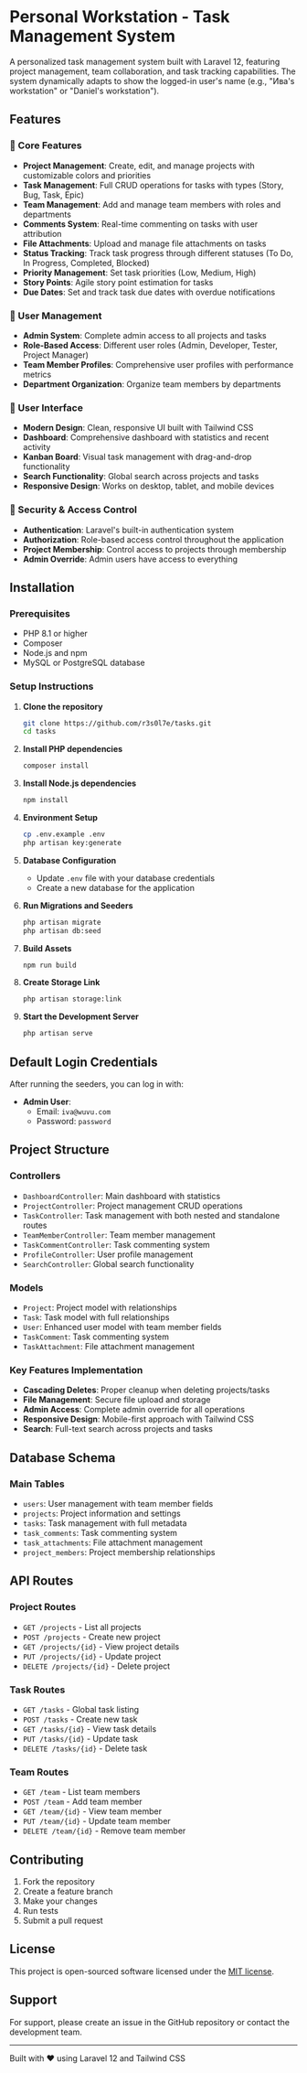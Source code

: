 # Personal Workstation - Task Management System

A personalized task management system built with Laravel 12, featuring project management, team collaboration, and task tracking capabilities. The system dynamically adapts to show the logged-in user's name (e.g., "Ива's workstation" or "Daniel's workstation").

## Features

### 🚀 Core Features
- **Project Management**: Create, edit, and manage projects with customizable colors and priorities
- **Task Management**: Full CRUD operations for tasks with types (Story, Bug, Task, Epic)
- **Team Management**: Add and manage team members with roles and departments
- **Comments System**: Real-time commenting on tasks with user attribution
- **File Attachments**: Upload and manage file attachments on tasks
- **Status Tracking**: Track task progress through different statuses (To Do, In Progress, Completed, Blocked)
- **Priority Management**: Set task priorities (Low, Medium, High)
- **Story Points**: Agile story point estimation for tasks
- **Due Dates**: Set and track task due dates with overdue notifications

### 👥 User Management
- **Admin System**: Complete admin access to all projects and tasks
- **Role-Based Access**: Different user roles (Admin, Developer, Tester, Project Manager)
- **Team Member Profiles**: Comprehensive user profiles with performance metrics
- **Department Organization**: Organize team members by departments

### 🎨 User Interface
- **Modern Design**: Clean, responsive UI built with Tailwind CSS
- **Dashboard**: Comprehensive dashboard with statistics and recent activity
- **Kanban Board**: Visual task management with drag-and-drop functionality
- **Search Functionality**: Global search across projects and tasks
- **Responsive Design**: Works on desktop, tablet, and mobile devices

### 🔐 Security & Access Control
- **Authentication**: Laravel's built-in authentication system
- **Authorization**: Role-based access control throughout the application
- **Project Membership**: Control access to projects through membership
- **Admin Override**: Admin users have access to everything

## Installation

### Prerequisites
- PHP 8.1 or higher
- Composer
- Node.js and npm
- MySQL or PostgreSQL database

### Setup Instructions

1. **Clone the repository**
   ```bash
   git clone https://github.com/r3s0l7e/tasks.git
   cd tasks
   ```

2. **Install PHP dependencies**
   ```bash
   composer install
   ```

3. **Install Node.js dependencies**
   ```bash
   npm install
   ```

4. **Environment Setup**
   ```bash
   cp .env.example .env
   php artisan key:generate
   ```

5. **Database Configuration**
   - Update `.env` file with your database credentials
   - Create a new database for the application

6. **Run Migrations and Seeders**
   ```bash
   php artisan migrate
   php artisan db:seed
   ```

7. **Build Assets**
   ```bash
   npm run build
   ```

8. **Create Storage Link**
   ```bash
   php artisan storage:link
   ```

9. **Start the Development Server**
   ```bash
   php artisan serve
   ```

## Default Login Credentials

After running the seeders, you can log in with:

- **Admin User**: 
  - Email: `iva@wuvu.com`
  - Password: `password`

## Project Structure

### Controllers
- `DashboardController`: Main dashboard with statistics
- `ProjectController`: Project management CRUD operations
- `TaskController`: Task management with both nested and standalone routes
- `TeamMemberController`: Team member management
- `TaskCommentController`: Task commenting system
- `ProfileController`: User profile management
- `SearchController`: Global search functionality

### Models
- `Project`: Project model with relationships
- `Task`: Task model with full relationships
- `User`: Enhanced user model with team member fields
- `TaskComment`: Task commenting system
- `TaskAttachment`: File attachment management

### Key Features Implementation
- **Cascading Deletes**: Proper cleanup when deleting projects/tasks
- **File Management**: Secure file upload and storage
- **Admin Access**: Complete admin override for all operations
- **Responsive Design**: Mobile-first approach with Tailwind CSS
- **Search**: Full-text search across projects and tasks

## Database Schema

### Main Tables
- `users`: User management with team member fields
- `projects`: Project information and settings
- `tasks`: Task management with full metadata
- `task_comments`: Task commenting system
- `task_attachments`: File attachment management
- `project_members`: Project membership relationships

## API Routes

### Project Routes
- `GET /projects` - List all projects
- `POST /projects` - Create new project
- `GET /projects/{id}` - View project details
- `PUT /projects/{id}` - Update project
- `DELETE /projects/{id}` - Delete project

### Task Routes
- `GET /tasks` - Global task listing
- `POST /tasks` - Create new task
- `GET /tasks/{id}` - View task details
- `PUT /tasks/{id}` - Update task
- `DELETE /tasks/{id}` - Delete task

### Team Routes
- `GET /team` - List team members
- `POST /team` - Add team member
- `GET /team/{id}` - View team member
- `PUT /team/{id}` - Update team member
- `DELETE /team/{id}` - Remove team member

## Contributing

1. Fork the repository
2. Create a feature branch
3. Make your changes
4. Run tests
5. Submit a pull request

## License

This project is open-sourced software licensed under the [MIT license](https://opensource.org/licenses/MIT).

## Support

For support, please create an issue in the GitHub repository or contact the development team.

---

Built with ❤️ using Laravel 12 and Tailwind CSS
